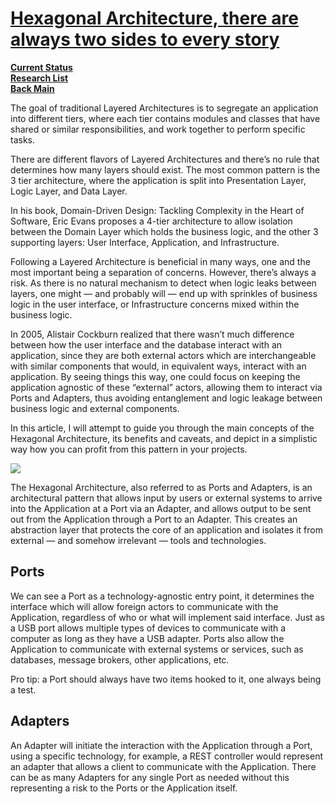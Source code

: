 # **[Hexagonal Architecture, there are always two sides to every story](https://medium.com/ssense-tech/hexagonal-architecture-there-are-always-two-sides-to-every-story-bc0780ed7d9c)**

**[Current Status](../../../development/status/weekly/current_status.md)**\
**[Research List](../../research_list.md)**\
**[Back Main](../../../README.md)**

The goal of traditional Layered Architectures is to segregate an application into different tiers, where each tier contains modules and classes that have shared or similar responsibilities, and work together to perform specific tasks.

There are different flavors of Layered Architectures and there’s no rule that determines how many layers should exist. The most common pattern is the 3 tier architecture, where the application is split into Presentation Layer, Logic Layer, and Data Layer.

In his book, Domain-Driven Design: Tackling Complexity in the Heart of Software, Eric Evans proposes a 4-tier architecture to allow isolation between the Domain Layer which holds the business logic, and the other 3 supporting layers: User Interface, Application, and Infrastructure.

Following a Layered Architecture is beneficial in many ways, one and the most important being a separation of concerns. However, there’s always a risk. As there is no natural mechanism to detect when logic leaks between layers, one might — and probably will — end up with sprinkles of business logic in the user interface, or Infrastructure concerns mixed within the business logic.

In 2005, Alistair Cockburn realized that there wasn’t much difference between how the user interface and the database interact with an application, since they are both external actors which are interchangeable with similar components that would, in equivalent ways, interact with an application. By seeing things this way, one could focus on keeping the application agnostic of these “external” actors, allowing them to interact via Ports and Adapters, thus avoiding entanglement and logic leakage between business logic and external components.

In this article, I will attempt to guide you through the main concepts of the Hexagonal Architecture, its benefits and caveats, and depict in a simplistic way how you can profit from this pattern in your projects.

![](https://miro.medium.com/v2/resize:fit:1100/format:webp/1*GQo8qpOMKE_UfBjGm6wkVg.png)

The Hexagonal Architecture, also referred to as Ports and Adapters, is an architectural pattern that allows input by users or external systems to arrive into the Application at a Port via an Adapter, and allows output to be sent out from the Application through a Port to an Adapter. This creates an abstraction layer that protects the core of an application and isolates it from external — and somehow irrelevant — tools and technologies.

## Ports

We can see a Port as a technology-agnostic entry point, it determines the interface which will allow foreign actors to communicate with the Application, regardless of who or what will implement said interface. Just as a USB port allows multiple types of devices to communicate with a computer as long as they have a USB adapter. Ports also allow the Application to communicate with external systems or services, such as databases, message brokers, other applications, etc.

Pro tip: a Port should always have two items hooked to it, one always being a test.

## Adapters

An Adapter will initiate the interaction with the Application through a Port, using a specific technology, for example, a REST controller would represent an adapter that allows a client to communicate with the Application. There can be as many Adapters for any single Port as needed without this representing a risk to the Ports or the Application itself.
